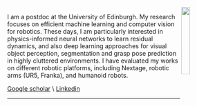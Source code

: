 <img src="./figs/mypic.jpg" align="right" width="20%"/>

 I am a postdoc at the University of Edinburgh. My research focuses on efficient machine learning and computer vision for robotics. These days, I am particularly interested in physics-informed neural networks to learn residual dynamics, and also deep learning approaches for visual object perception, segmentation and grasp pose prediction in highly cluttered environments. I have evaluated my works on different robotic platforms, including Nextage, robotic arms (UR5, Franka), and humanoid robots. 

[Google scholar](https://link) \ [Linkedin](https://link) 

----------
<!-- 
 ![p](./figs/menu.png)
[Figs](https://link) -->